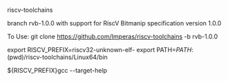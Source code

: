 riscv-toolchains

branch rvb-1.0.0 with support for RiscV Bitmanip specification version 1.0.0 

To Use:
git clone https://github.com/Imperas/riscv-toolchains -b rvb-1.0.0

export RISCV_PREFIX=riscv32-unknown-elf-
export PATH=${PATH}:$(pwd)/riscv-toolchains/Linux64/bin

${RISCV_PREFIX}gcc --target-help

